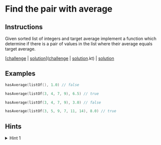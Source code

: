 # Find the pair with average

## Instructions

Given sorted list of integers and target average implement a function which determine if there is a pair of values in
the list where their average equals target average.

[[challenge](challenge) | [solution](solution.kt)]([challenge](challenge) | [solution](solution.kt).kt) | [solution](solution.kt)

## Examples

```kotlin
hasAverage(listOf(), 1.0) // false

hasAverage(listOf(3, 4, 7, 9), 6.5) // true

hasAverage(listOf(3, 4, 7, 9), 3.0) // false

hasAverage(listOf(3, 5, 9, 7, 11, 14), 8.0) // true
```

## Hints

<details>
<summary>Hint 1</summary>
Use double pointer
</details>
